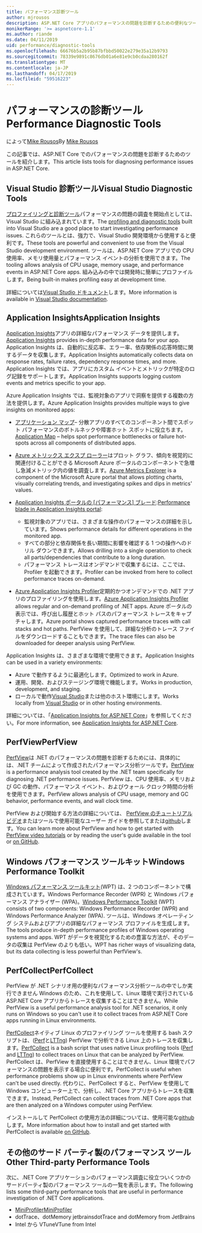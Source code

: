 ```yaml
---
title: パフォーマンス診断ツール
author: mjrousos
description: ASP.NET Core アプリのパフォーマンスの問題を診断するための便利なツールです。
monikerRange: '>= aspnetcore-1.1'
ms.author: riande
ms.date: 04/11/2019
uid: performance/diagnostic-tools
ms.openlocfilehash: 66676b5a2b95b87bfbbd50022e279e35a12b9793
ms.sourcegitcommit: 78339e9891c8676db01a6e81e9cb0cdaa280162f
ms.translationtype: MT
ms.contentlocale: ja-JP
ms.lasthandoff: 04/17/2019
ms.locfileid: "59516223"
---
```

# <a name="performance-diagnostic-tools"></a><span data-ttu-id="34cc8-103">パフォーマンスの診断ツール</span><span class="sxs-lookup"><span data-stu-id="34cc8-103">Performance Diagnostic Tools</span></span>

<span data-ttu-id="34cc8-104">によって[Mike Rousos](https://github.com/mjrousos)</span><span class="sxs-lookup"><span data-stu-id="34cc8-104">By [Mike Rousos](https://github.com/mjrousos)</span></span>

<span data-ttu-id="34cc8-105">この記事では、ASP.NET Core でのパフォーマンスの問題を診断するためのツールを紹介します。</span><span class="sxs-lookup"><span data-stu-id="34cc8-105">This article lists tools for diagnosing performance issues in ASP.NET Core.</span></span>

## <a name="visual-studio-diagnostic-tools"></a><span data-ttu-id="34cc8-106">Visual Studio 診断ツール</span><span class="sxs-lookup"><span data-stu-id="34cc8-106">Visual Studio Diagnostic Tools</span></span>

<span data-ttu-id="34cc8-107">[プロファイリングと診断ツール](/visualstudio/profiling)パフォーマンスの問題の調査を開始点としては、Visual Studio に組み込まれています。</span><span class="sxs-lookup"><span data-stu-id="34cc8-107">The [profiling and diagnostic tools](/visualstudio/profiling) built into Visual Studio are a good place to start investigating performance issues.</span></span> <span data-ttu-id="34cc8-108">これらのツールとは、強力で、Visual Studio 開発環境から使用すると便利です。</span><span class="sxs-lookup"><span data-stu-id="34cc8-108">These tools are powerful and convenient to use from the Visual Studio development environment.</span></span> <span data-ttu-id="34cc8-109">ツールは、ASP.NET Core アプリでの CPU 使用率、メモリ使用量とパフォーマンス イベントの分析を使用できます。</span><span class="sxs-lookup"><span data-stu-id="34cc8-109">The tooling allows analysis of CPU usage, memory usage, and performance events in ASP.NET Core apps.</span></span> <span data-ttu-id="34cc8-110">組み込みの中では開発時に簡単にプロファイルします。</span><span class="sxs-lookup"><span data-stu-id="34cc8-110">Being built-in makes profiling easy at development time.</span></span>

<span data-ttu-id="34cc8-111">詳細については[Visual Studio ドキュメント](/visualstudio/profiling/profiling-overview)します。</span><span class="sxs-lookup"><span data-stu-id="34cc8-111">More information is available in [Visual Studio documentation](/visualstudio/profiling/profiling-overview).</span></span>

## <a name="application-insights"></a><span data-ttu-id="34cc8-112">Application Insights</span><span class="sxs-lookup"><span data-stu-id="34cc8-112">Application Insights</span></span>

<span data-ttu-id="34cc8-113">[Application Insights](/azure/application-insights/app-insights-overview)アプリの詳細なパフォーマンス データを提供します。</span><span class="sxs-lookup"><span data-stu-id="34cc8-113">[Application Insights](/azure/application-insights/app-insights-overview) provides in-depth performance data for your app.</span></span> <span data-ttu-id="34cc8-114">Application Insights は、自動的に反応率、エラー率、依存関係の応答時間に関するデータを収集します。</span><span class="sxs-lookup"><span data-stu-id="34cc8-114">Application Insights automatically collects data on response rates, failure rates, dependency response times, and more.</span></span> <span data-ttu-id="34cc8-115">Application Insights では、アプリにカスタム イベントとメトリックが特定のログ記録をサポートします。</span><span class="sxs-lookup"><span data-stu-id="34cc8-115">Application Insights supports logging custom events and metrics specific to your app.</span></span>

<span data-ttu-id="34cc8-116">Azure Application Insights では、監視対象のアプリで洞察を提供する複数の方法を提供します。</span><span class="sxs-lookup"><span data-stu-id="34cc8-116">Azure Application Insights provides multiple ways to give insights on monitored apps:</span></span>

- <span data-ttu-id="34cc8-117">[アプリケーション マップ](/azure/application-insights/app-insights-app-map)– 分散アプリのすべてのコンポーネント間でスポット パフォーマンスのボトルネックや障害ホット スポットに役立ちます。</span><span class="sxs-lookup"><span data-stu-id="34cc8-117">[Application Map](/azure/application-insights/app-insights-app-map) – helps spot performance bottlenecks or failure hot-spots across all components of distributed apps.</span></span>
- <span data-ttu-id="34cc8-118">[Azure メトリックス エクスプ ローラー](/azure/azure-monitor/platform/metrics-getting-started)はプロット グラフ、傾向を視覚的に関連付けることができる Microsoft Azure ポータルのコンポーネントで急増し急減メトリック内の値を調査します。</span><span class="sxs-lookup"><span data-stu-id="34cc8-118">[Azure Metrics Explorer](/azure/azure-monitor/platform/metrics-getting-started) is a component of the Microsoft Azure portal that allows plotting charts, visually correlating trends, and investigating spikes and dips in metrics' values.</span></span>
- <span data-ttu-id="34cc8-119">[Application Insights ポータルの [パフォーマンス] ブレード](/azure/application-insights/app-insights-tutorial-performance):</span><span class="sxs-lookup"><span data-stu-id="34cc8-119">[Performance blade in Application Insights portal](/azure/application-insights/app-insights-tutorial-performance):</span></span>

  - <span data-ttu-id="34cc8-120">監視対象のアプリでは、さまざまな操作のパフォーマンスの詳細を示しています。</span><span class="sxs-lookup"><span data-stu-id="34cc8-120">Shows performance details for different operations in the monitored app.</span></span>
  - <span data-ttu-id="34cc8-121">すべての部分と依存関係を長い期間に影響を確認する 1 つの操作へのドリル ダウンできます。</span><span class="sxs-lookup"><span data-stu-id="34cc8-121">Allows drilling into a single operation to check all parts/dependencies that contribute to a long duration.</span></span>
  - <span data-ttu-id="34cc8-122">パフォーマンス トレースはオンデマンドで収集するには、ここでは、Profiler を起動できます。</span><span class="sxs-lookup"><span data-stu-id="34cc8-122">Profiler can be invoked from here to collect performance traces on-demand.</span></span>

- <span data-ttu-id="34cc8-123">[Azure Application Insights Profiler](/azure/azure-monitor/app/profiler)定期的かつオンデマンドでの .NET アプリのプロファイリングを使用します。</span><span class="sxs-lookup"><span data-stu-id="34cc8-123">[Azure Application Insights Profiler](/azure/azure-monitor/app/profiler) allows regular and on-demand profiling of .NET apps.</span></span>  <span data-ttu-id="34cc8-124">Azure ポータルの表示では、呼び出し履歴とホット パスのパフォーマンス トレースをキャプチャします。</span><span class="sxs-lookup"><span data-stu-id="34cc8-124">Azure portal shows captured performance traces with call stacks and hot paths.</span></span> <span data-ttu-id="34cc8-125">PerfView を使用して、詳細な分析のトレース ファイルをダウンロードすることもできます。</span><span class="sxs-lookup"><span data-stu-id="34cc8-125">The trace files can also be downloaded for deeper analysis using PerfView.</span></span>

<span data-ttu-id="34cc8-126">Application Insights は、さまざまな環境で使用できます。</span><span class="sxs-lookup"><span data-stu-id="34cc8-126">Application Insights can be used in a variety environments:</span></span>

- <span data-ttu-id="34cc8-127">Azure で動作するように最適化します。</span><span class="sxs-lookup"><span data-stu-id="34cc8-127">Optimized to work in Azure.</span></span>
- <span data-ttu-id="34cc8-128">運用、開発、およびステージング環境で機能します。</span><span class="sxs-lookup"><span data-stu-id="34cc8-128">Works in production, development, and staging.</span></span>
- <span data-ttu-id="34cc8-129">ローカルで動作[Visual Studio](/azure/application-insights/app-insights-visual-studio)または他のホスト環境にします。</span><span class="sxs-lookup"><span data-stu-id="34cc8-129">Works locally from [Visual Studio](/azure/application-insights/app-insights-visual-studio) or in other hosting environments.</span></span>

<span data-ttu-id="34cc8-130">詳細については、「[Application Insights for ASP.NET Core](/azure/application-insights/app-insights-asp-net-core)」を参照してください。</span><span class="sxs-lookup"><span data-stu-id="34cc8-130">For more information, see [Application Insights for ASP.NET Core](/azure/application-insights/app-insights-asp-net-core).</span></span>

## <a name="perfview"></a><span data-ttu-id="34cc8-131">PerfView</span><span class="sxs-lookup"><span data-stu-id="34cc8-131">PerfView</span></span>

<span data-ttu-id="34cc8-132">[PerfView](https://github.com/Microsoft/perfview)は .NET のパフォーマンスの問題を診断するためには、具体的には、.NET チームによって作成されたパフォーマンス分析ツールです。</span><span class="sxs-lookup"><span data-stu-id="34cc8-132">[PerfView](https://github.com/Microsoft/perfview) is a performance analysis tool created by the .NET team specifically for diagnosing .NET performance issues.</span></span> <span data-ttu-id="34cc8-133">PerfView は、CPU 使用率、メモリおよび GC の動作、パフォーマンス イベント、およびウォール クロック時間の分析を使用できます。</span><span class="sxs-lookup"><span data-stu-id="34cc8-133">PerfView allows analysis of CPU usage, memory and GC behavior, performance events, and wall clock time.</span></span>

<span data-ttu-id="34cc8-134">PerfView および開始する方法の詳細については、 [PerfView のチュートリアル ビデオ](http://channel9.msdn.com/Series/PerfView-Tutorial)またはツールで使用可能なユーザー ガイドを参照してまたは[github](https://github.com/Microsoft/perfview)します。</span><span class="sxs-lookup"><span data-stu-id="34cc8-134">You can learn more about PerfView and how to get started with [PerfView video tutorials](http://channel9.msdn.com/Series/PerfView-Tutorial) or by reading the user's guide available in the tool or [on GitHub](https://github.com/Microsoft/perfview).</span></span>

## <a name="windows-performance-toolkit"></a><span data-ttu-id="34cc8-135">Windows パフォーマンス ツールキット</span><span class="sxs-lookup"><span data-stu-id="34cc8-135">Windows Performance Toolkit</span></span>

<span data-ttu-id="34cc8-136">[Windows パフォーマンス ツールキット](/windows-hardware/test/wpt/)(WPT) は、2 つのコンポーネントで構成されています。Windows Performance Recorder (WPR) と Windows パフォーマンス アナライザー (WPA)。</span><span class="sxs-lookup"><span data-stu-id="34cc8-136">[Windows Performance Toolkit](/windows-hardware/test/wpt/) (WPT) consists of two components: Windows Performance Recorder (WPR) and Windows Performance Analyzer (WPA).</span></span> <span data-ttu-id="34cc8-137">ツールは、Windows オペレーティング システムおよびアプリの詳細なパフォーマンス プロファイルを生成します。</span><span class="sxs-lookup"><span data-stu-id="34cc8-137">The tools produce in-depth performance profiles of Windows operating systems and apps.</span></span> <span data-ttu-id="34cc8-138">WPT がデータを視覚化するための豊富な方法が、そのデータの収集は PerfView のよりも低い。</span><span class="sxs-lookup"><span data-stu-id="34cc8-138">WPT has richer ways of visualizing data, but its data collecting is less powerful than PerfView's.</span></span>

## <a name="perfcollect"></a><span data-ttu-id="34cc8-139">PerfCollect</span><span class="sxs-lookup"><span data-stu-id="34cc8-139">PerfCollect</span></span>

<span data-ttu-id="34cc8-140">PerfView が .NET シナリオ用の便利なパフォーマンス分析ツールの中でしか実行できません Windows のため、これを使用して、Linux 環境で実行されている ASP.NET Core アプリからトレースを収集することはできません。</span><span class="sxs-lookup"><span data-stu-id="34cc8-140">While PerfView is a useful performance analysis tool for .NET scenarios, it only runs on Windows so you can't use it to collect traces from ASP.NET Core apps running in Linux environments.</span></span>

<span data-ttu-id="34cc8-141">[PerfCollect](https://github.com/dotnet/coreclr/blob/master/Documentation/project-docs/linux-performance-tracing.md)ネイティブ Linux のプロファイリング ツールを使用する bash スクリプトは、([Perf](https://perf.wiki.kernel.org/index.php/Main_Page)と[LTTng](https://lttng.org/)) PerfView で分析できる Linux 上のトレースを収集します。</span><span class="sxs-lookup"><span data-stu-id="34cc8-141">[PerfCollect](https://github.com/dotnet/coreclr/blob/master/Documentation/project-docs/linux-performance-tracing.md) is a bash script that uses native Linux profiling tools ([Perf](https://perf.wiki.kernel.org/index.php/Main_Page) and [LTTng](https://lttng.org/)) to collect traces on Linux that can be analyzed by PerfView.</span></span> <span data-ttu-id="34cc8-142">PerfCollect は、PerfView を直接使用することはできません、Linux 環境でパフォーマンスの問題を表示する場合に便利です。</span><span class="sxs-lookup"><span data-stu-id="34cc8-142">PerfCollect is useful when performance problems show up in Linux environments where PerfView can't be used directly.</span></span> <span data-ttu-id="34cc8-143">代わりに、PerfCollect すると、PerfView を使用して Windows コンピューター上で、分析し、.NET Core アプリからトレースを収集できます。</span><span class="sxs-lookup"><span data-stu-id="34cc8-143">Instead, PerfCollect can collect traces from .NET Core apps that are then analyzed on a Windows computer using PerfView.</span></span>

<span data-ttu-id="34cc8-144">インストールして PerfCollect の使用方法の詳細については、使用可能な[github](https://github.com/dotnet/coreclr/blob/master/Documentation/project-docs/linux-performance-tracing.md)します。</span><span class="sxs-lookup"><span data-stu-id="34cc8-144">More information about how to install and get started with PerfCollect is available [on GitHub](https://github.com/dotnet/coreclr/blob/master/Documentation/project-docs/linux-performance-tracing.md).</span></span>

## <a name="other-third-party-performance-tools"></a><span data-ttu-id="34cc8-145">その他のサード パーティ製のパフォーマンス ツール</span><span class="sxs-lookup"><span data-stu-id="34cc8-145">Other Third-party Performance Tools</span></span>

<span data-ttu-id="34cc8-146">次に、.NET Core アプリケーションのパフォーマンス調査に役立ついくつかのサードパーティ製のパフォーマンス ツールの一覧を表示します。</span><span class="sxs-lookup"><span data-stu-id="34cc8-146">The following lists some third-party performance tools that are useful in performance investigation of .NET Core applications.</span></span>

- [<span data-ttu-id="34cc8-147">MiniProfiler</span><span class="sxs-lookup"><span data-stu-id="34cc8-147">MiniProfiler</span></span>](https://miniprofiler.com/)
- <span data-ttu-id="34cc8-148">dotTrace、dotMemory jetbrains</span><span class="sxs-lookup"><span data-stu-id="34cc8-148">dotTrace and dotMemory from JetBrains</span></span>
- <span data-ttu-id="34cc8-149">Intel から VTune</span><span class="sxs-lookup"><span data-stu-id="34cc8-149">VTune from Intel</span></span>
